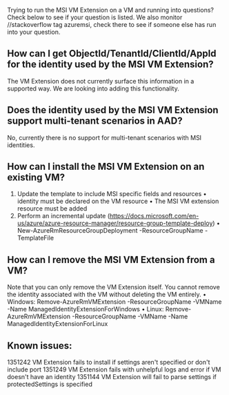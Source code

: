 Trying to run the MSI VM Extension on a VM and running into questions? Check below to see if your question is listed. We also monitor 
//stackoverflow tag azuremsi, check there to see if someone else has run into your question.

## How can I get ObjectId/TenantId/ClientId/AppId for the identity used by the MSI VM Extension?
The VM Extension does not currently surface this information in a supported way. We are looking into adding this functionality.

## Does the identity used by the MSI VM Extension support multi-tenant scenarios in AAD?
No, currently there is no support for multi-tenant scenarios with MSI identities.

## How can I install the MSI VM Extension on an existing VM?
1) Update the template to include MSI specific fields and resources
  •	identity must be declared on the VM resource
  •	The MSI VM extension resource must be added
2) Perform an incremental update (https://docs.microsoft.com/en-us/azure/azure-resource-manager/resource-group-template-deploy)
  •	New-AzureRmResourceGroupDeployment -ResourceGroupName <yourResourceGoup> -TemplateFile <yourTemplateFile>

## How can I remove the MSI VM Extension from a VM?
Note that you can only remove the VM Extension itself. You cannot remove the identity associated with the VM without deleting the VM entirely.
  •	Windows: Remove-AzureRmVMExtension -ResourceGroupName <resourceGroupName> -VMName <vmName> -Name ManagedIdentityExtensionForWindows
  •	Linux: Remove-AzureRmVMExtension -ResourceGroupName <resourceGroupName> -VMName <vmName> -Name ManagedIdentityExtensionForLinux

## Known issues:
1351242 VM Extension fails to install if settings aren't specified or don't include port
1351249 VM Extension fails with unhelpful logs and error if VM doesn't have an identity
1351144 VM Extension will fail to parse settings if protectedSettings is specified

